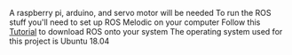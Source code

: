 A raspberry pi, arduino, and servo motor will be needed
To run the ROS stuff you'll need to set up ROS Melodic on your computer
Follow this [Tutorial](http://wiki.ros.org/melodic/Installation) to download ROS onto your system
The operating system used for this project is Ubuntu 18.04
